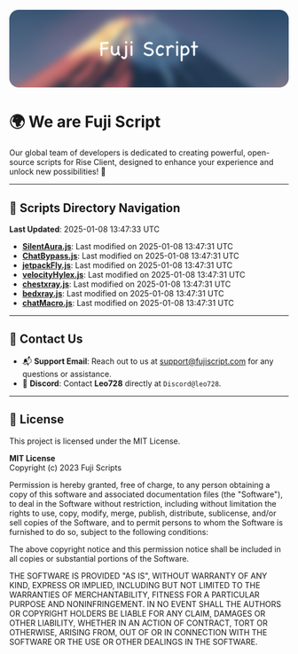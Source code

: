 ![Banner](.github/b.webp)

# 🌍 **We are Fuji Script**

Our global team of developers is dedicated to creating powerful, open-source scripts for Rise Client, designed to enhance your experience and unlock new possibilities! 🌟

---
<!-- SCRIPTS_NAVIGATION_START -->
## 📂 **Scripts Directory Navigation**

**Last Updated**: 2025-01-08 13:47:33 UTC

- **[SilentAura.js](scripts/SilentAura.js)**: Last modified on 2025-01-08 13:47:31 UTC
- **[ChatBypass.js](scripts/ChatBypass.js)**: Last modified on 2025-01-08 13:47:31 UTC
- **[jetpackFly.js](scripts/jetpackFly.js)**: Last modified on 2025-01-08 13:47:31 UTC
- **[velocityHylex.js](scripts/velocityHylex.js)**: Last modified on 2025-01-08 13:47:31 UTC
- **[chestxray.js](scripts/chestxray.js)**: Last modified on 2025-01-08 13:47:31 UTC
- **[bedxray.js](scripts/bedxray.js)**: Last modified on 2025-01-08 13:47:31 UTC
- **[chatMacro.js](scripts/chatMacro.js)**: Last modified on 2025-01-08 13:47:31 UTC

<!-- SCRIPTS_NAVIGATION_END -->

---

## 💬 **Contact Us**  
- 📬 **Support Email**: Reach out to us at [support@fujiscript.com](mailto:support@fujiscript.com) for any questions or assistance.  
- 💬 **Discord**: Contact **Leo728** directly at `Discord@leo728`.

---

## 📜 **License**

This project is licensed under the MIT License.  

**MIT License**  
Copyright (c) 2023 Fuji Scripts  

Permission is hereby granted, free of charge, to any person obtaining a copy of this software and associated documentation files (the "Software"), to deal in the Software without restriction, including without limitation the rights to use, copy, modify, merge, publish, distribute, sublicense, and/or sell copies of the Software, and to permit persons to whom the Software is furnished to do so, subject to the following conditions:  

The above copyright notice and this permission notice shall be included in all copies or substantial portions of the Software.  

THE SOFTWARE IS PROVIDED "AS IS", WITHOUT WARRANTY OF ANY KIND, EXPRESS OR IMPLIED, INCLUDING BUT NOT LIMITED TO THE WARRANTIES OF MERCHANTABILITY, FITNESS FOR A PARTICULAR PURPOSE AND NONINFRINGEMENT. IN NO EVENT SHALL THE AUTHORS OR COPYRIGHT HOLDERS BE LIABLE FOR ANY CLAIM, DAMAGES OR OTHER LIABILITY, WHETHER IN AN ACTION OF CONTRACT, TORT OR OTHERWISE, ARISING FROM, OUT OF OR IN CONNECTION WITH THE SOFTWARE OR THE USE OR OTHER DEALINGS IN THE SOFTWARE.  
